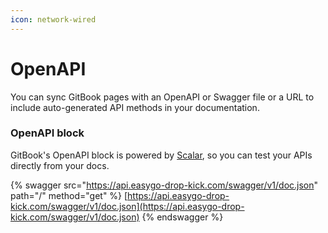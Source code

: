 ```yaml
---
icon: network-wired
---
```


# OpenAPI

You can sync GitBook pages with an OpenAPI or Swagger file or a URL to include auto-generated API methods in your documentation.

### OpenAPI block

GitBook's OpenAPI block is powered by [Scalar](https://scalar.com/), so you can test your APIs directly from your docs.

{% swagger src="https://api.easygo-drop-kick.com/swagger/v1/doc.json" path="/" method="get" %}
[https://api.easygo-drop-kick.com/swagger/v1/doc.json](https://api.easygo-drop-kick.com/swagger/v1/doc.json)
{% endswagger %}
